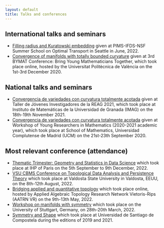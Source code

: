 ```yaml
---
layout: default
title: Talks and conferences
---
```


## International talks and seminars 
* [Filling radius and Kuratowski embedding](https://kantorovich.org/event/2022-optimal-transport-summer-school/) given at PIMS-IFDS-NSF Summer School on Optimal Transport in Seattle in June, 2022.
* [Convergence of manifolds with totally bounded curvature](https://temat.es/monograficos/article/view/vol2-p75) given at 3rd BYMAT Conference: Bring Young Mathematicians Together, which took place online, hosted by the Universitat Politècnica de València on the 1st-3rd December 2020.
   

## National talks and seminars
* [Convergencia de variedades con curvatura totalmente acotada](https://www.ugr.es/~reag/taller2021/) given at Taller de Jóvenes Investigadores de la REAG 2021, which took place at Instituto de Matemáticas de la Universidad de Granada (IMAG) on the 18th-19th November 2021.
* [Convergencia de variedades con curvatura totalmente acotada]() given at Workshop of Young Researchers in Mathematics (2020-2021 academic year), which took place at School of Mathematics, Universidad Complutense de Madrid (UCM) on the 21st-23th September 2020.


## Most relevant conference (attendance)
* [Thematic Trimester: Geometry and Statistics in Data Science](https://indico.math.cnrs.fr/event/6590/) which took place at IHP of Paris on the 5th September to 9th December, 2022.
* [VSU CBMS Conference on Topological Data Analysis and Persistence Theory](https://blog.valdosta.edu/vsu-cbms-conference/) which took place at Valdosta State University in Valdosta, EEUU, on the 8th-12th August, 2022.
* [Bridging applied and quantitative topology](https://sites.google.com/view/applied-quantitative-topology/?pli=1) which took place online, hosted by Applied Algebraic Topology Research Network Vietoris-Rips (AATRN VR) on the 9th-13th May, 2022.
* [Workshop on manifolds with symmetry](https://www.igt.uni-stuttgart.de/workshop-2022/) which took place on the University of Stuttgart, Germany, on 28th-20th March, 2022.
* [Symmetry and Shape](http://xtsunxet.usc.es/symmetry2022/) which took place at Universidad de Santiago de Compostela during the editions of 2019 and 2021.
